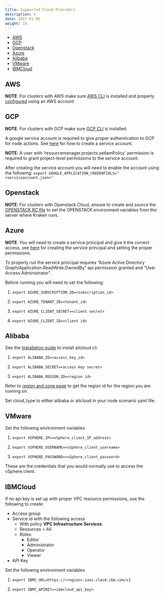 ```yaml
---
title: Supported Cloud Providers
description: >
date: 2017-01-05
weight: 15
---
```

- [AWS](#aws)
- [GCP](#gcp)
- [Openstack](#openstack)
- [Azure](#azure)
- [Alibaba](#alibaba)
- [VMware](#vmware)
- [IBMCloud](#ibmcloud)

## AWS

**NOTE**: For clusters with AWS make sure [AWS CLI](https://docs.aws.amazon.com/cli/latest/userguide/getting-started-install.html) is installed and properly [configured](https://docs.aws.amazon.com/cli/latest/userguide/cli-configure-quickstart.html) using an AWS account

## GCP
**NOTE**: For clusters with GCP make sure [GCP CLI](https://cloud.google.com/sdk/docs/install#linux) is installed.

A google service account is required to give proper authentication to GCP for node actions. See [here](https://cloud.google.com/docs/authentication/getting-started) for how to create a service account.

**NOTE**: A user with 'resourcemanager.projects.setIamPolicy' permission is required to grant project-level permissions to the service account.

After creating the service account you will need to enable the account using the following: ```export GOOGLE_APPLICATION_CREDENTIALS="<serviceaccount.json>"```

## Openstack

**NOTE**: For clusters with Openstack Cloud, ensure to create and source the [OPENSTACK RC file](https://docs.openstack.org/newton/user-guide/common/cli-set-environment-variables-using-openstack-rc.html) to set the OPENSTACK environment variables from the server where Kraken runs.

## Azure

**NOTE**: You will need to create a service principal and give it the correct access, see [here](https://docs.openshift.com/container-platform/4.5/installing/installing_azure/installing-azure-account.html) for creating the service principal and setting the proper permissions.

To properly run the service principal requires “Azure Active Directory Graph/Application.ReadWrite.OwnedBy” api permission granted and “User Access Administrator”.

Before running you will need to set the following:
1. ```export AZURE_SUBSCRIPTION_ID=<subscription_id>```

2. ```export AZURE_TENANT_ID=<tenant_id>```

3. ```export AZURE_CLIENT_SECRET=<client secret>```

4. ```export AZURE_CLIENT_ID=<client id>```

## Alibaba

See the [Installation guide](https://www.alibabacloud.com/help/en/alibaba-cloud-cli/latest/installation-guide) to install alicloud cli.

1. ```export ALIBABA_ID=<access_key_id>```

2. ```export ALIBABA_SECRET=<access key secret>```

3. ```export ALIBABA_REGION_ID=<region id>```

Refer to [region and zone page](https://www.alibabacloud.com/help/en/elastic-compute-service/latest/regions-and-zones#concept-2459516) to get the region id for the region you are running on.

Set cloud_type to either alibaba or alicloud in your node scenario yaml file.

## VMware

Set the following environment variables

1. ```export VSPHERE_IP=<vSphere_client_IP_address>```

2. ```export VSPHERE_USERNAME=<vSphere_client_username>```

3. ```export VSPHERE_PASSWORD=<vSphere_client_password>```

These are the credentials that you would normally use to access the vSphere client.


## IBMCloud
If no api key is set up with proper VPC resource permissions, use the following to create: 
* Access group
* Service id with the following access
  * With policy **VPC Infrastructure Services**
  * Resources = All
  * Roles: 
    * Editor
    * Administrator 
    * Operator  
    * Viewer
* API Key

Set the following environment variables

1. ```export IBMC_URL=https://<region>.iaas.cloud.ibm.com/v1```

2. ```export IBMC_APIKEY=<ibmcloud_api_key>```
